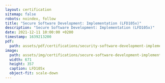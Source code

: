 ```yaml
---
layout: certification
sitemap: false
robots: noindex, follow
title: "Secure Software Development: Implementation (LFD105x)"
description: "Secure Software Development: Implementation (LFD105x)"
date: 2021-12-11 10:00:00 +0200
timestamp: 1639213200
pdf:
  path: assets/pdf/certifications/security-software-development-implementation-lfd105.pdf
image:
  path: assets/img/certifications/secure-software-development-implementation-lfd105.webp
  width: 671
  height: 357
  caption: LFD105x
  object-fit: scale-down
---
```

